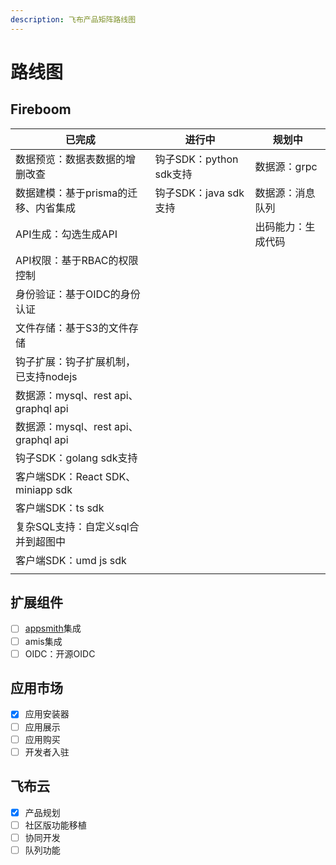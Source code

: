 ```yaml
---
description: 飞布产品矩阵路线图
---
```


# 路线图

## Fireboom

| 已完成                            | 进行中                | 规划中       |
| ------------------------------ | ------------------ | --------- |
| 数据预览：数据表数据的增删改查                | 钩子SDK：python sdk支持 | 数据源：grpc  |
| 数据建模：基于prisma的迁移、内省集成          | 钩子SDK：java sdk支持   | 数据源：消息队列  |
| API生成：勾选生成API                  |                    | 出码能力：生成代码 |
| API权限：基于RBAC的权限控制              |                    |           |
| 身份验证：基于OIDC的身份认证               |                    |           |
| 文件存储：基于S3的文件存储                 |                    |           |
| 钩子扩展：钩子扩展机制，已支持nodejs          |                    |           |
| 数据源：mysql、rest api、graphql api |                    |           |
| 数据源：mysql、rest api、graphql api |                    |           |
| 钩子SDK：golang sdk支持             |                    |           |
| 客户端SDK：React SDK、miniapp sdk   |                    |           |
| 客户端SDK：ts sdk                  |                    |           |
| 复杂SQL支持：自定义sql合并到超图中           |                    |           |
| 客户端SDK：umd js sdk              |                    |           |
|                                |                    |           |

## 扩展组件

* [ ] [appsmith](zui-jia-shi-jian/appsmith-ji-cheng.md)集成
* [ ] amis集成
* [ ] OIDC：开源OIDC

## 应用市场

* [x] 应用安装器
* [ ] 应用展示
* [ ] 应用购买
* [ ] 开发者入驻

## 飞布云

* [x] 产品规划
* [ ] 社区版功能移植
* [ ] 协同开发
* [ ] 队列功能
